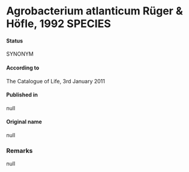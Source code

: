# Agrobacterium atlanticum Rüger & Höfle, 1992 SPECIES

#### Status
SYNONYM

#### According to
The Catalogue of Life, 3rd January 2011

#### Published in
null

#### Original name
null

### Remarks
null